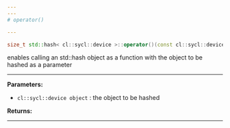 ```yaml
---
---
# operator()

---
```


```cpp
size_t std::hash< cl::sycl::device >::operator()(const cl::sycl::device &object) const
```


enables calling an std::hash object as a function with the object to be hashed as a parameter 


---
**Parameters:**

 - `cl::sycl::device object`
: the object to be hashed 

**Returns:** 

---
